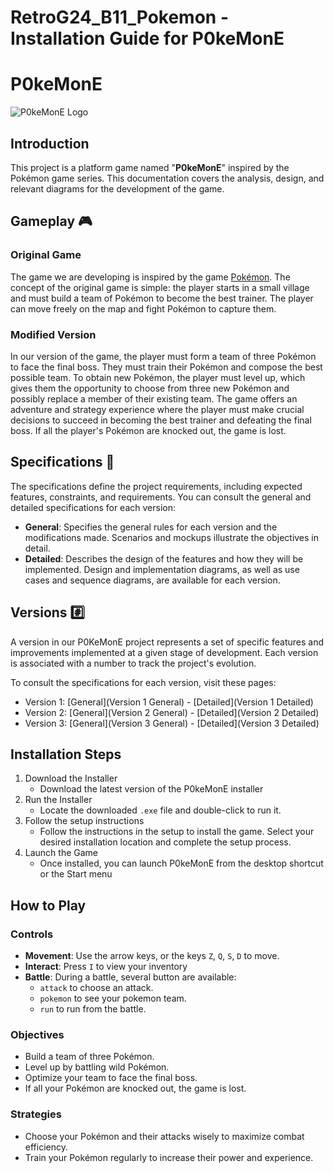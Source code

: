 # RetroG24_B11_Pokemon - Installation Guide for P0keMonE
# P0keMonE

![P0keMonE Logo](https://imgur.com/JZHAF6k.png)

## Introduction 
This project is a platform game named "**P0keMonE**" inspired by the Pokémon game series. This documentation covers the analysis, design, and relevant diagrams for the development of the game.

## Gameplay :video_game:

### Original Game
The game we are developing is inspired by the game [Pokémon](https://en.wikipedia.org/wiki/Pokémon_Red_and_Blue). The concept of the original game is simple: the player starts in a small village and must build a team of Pokémon to become the best trainer. The player can move freely on the map and fight Pokémon to capture them.

### Modified Version
In our version of the game, the player must form a team of three Pokémon to face the final boss. They must train their Pokémon and compose the best possible team. To obtain new Pokémon, the player must level up, which gives them the opportunity to choose from three new Pokémon and possibly replace a member of their existing team. The game offers an adventure and strategy experience where the player must make crucial decisions to succeed in becoming the best trainer and defeating the final boss. If all the player's Pokémon are knocked out, the game is lost.

## Specifications :book:
The specifications define the project requirements, including expected features, constraints, and requirements. You can consult the general and detailed specifications for each version:

- **General**: Specifies the general rules for each version and the modifications made. Scenarios and mockups illustrate the objectives in detail.
- **Detailed**: Describes the design of the features and how they will be implemented. Design and implementation diagrams, as well as use cases and sequence diagrams, are available for each version.

## Versions :hash:
A version in our P0KeMonE project represents a set of specific features and improvements implemented at a given stage of development. Each version is associated with a number to track the project's evolution. 

To consult the specifications for each version, visit these pages:
- Version 1: [General](Version 1 General) - [Detailed](Version 1 Detailed)
- Version 2: [General](Version 2 General) - [Detailed](Version 2 Detailed)
- Version 3: [General](Version 3 General) - [Detailed](Version 3 Detailed)

## Installation Steps

1. Download  the Installer
    - Download the latest version of the P0keMonE installer
2. Run the Installer
    - Locate the downloaded `.exe` file and double-click to run it.
3. Follow the setup instructions
    - Follow the instructions in the setup to install the game. Select your desired installation location and complete the setup process.
4. Launch the Game
    - Once installed, you can launch P0keMonE from the desktop shortcut or the Start menu



## How to Play

### Controls
- **Movement**: Use the arrow keys, or the keys `Z`, `Q`, `S`, `D` to move.
- **Interact**: Press `I` to view your inventory
- **Battle**: During a battle, several button are available:
    - `attack` to choose an attack.
    - `pokemon` to see your pokemon team.
    - `run` to run from the battle.

### Objectives
- Build a team of three Pokémon.
- Level up by battling wild Pokémon.
- Optimize your team to face the final boss.
- If all your Pokémon are knocked out, the game is lost.

### Strategies
- Choose your Pokémon and their attacks wisely to maximize combat efficiency.
- Train your Pokémon regularly to increase their power and experience.
